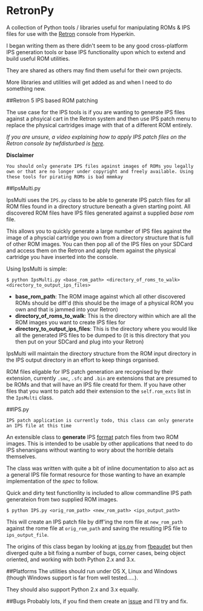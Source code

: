 # RetronPy
A collection of Python tools / libraries useful for manipulating ROMs &amp; IPS files for use with the [Retron](http://hyperkin.com/Retron5/) console from Hyperkin.

I began writing them as there didn't seem to be any good cross-platform IPS generation tools or base IPS functionality upon which to extend and build useful ROM utilities.

They are shared as others may find them useful for their own projects.

More libraries and utilities will get added as and when I need to do something new.


##Retron 5 IPS based ROM patching

The use case for the IPS tools is if you are wanting to generate IPS files against a phsyical cart in the Retron system and then use IPS patch menu to replace the physical cartridges image with that of a different ROM entirely.

*If you are unsure, a video explaining how to apply IPS patch files on the Retron console by twfdisturbed is [here](https://www.youtube.com/watch?v=w5Kbv4i_q60).*

**Disclaimer**

```
You should only generate IPS files against images of ROMs you legally own or that are no longer under copyright and freely available. Using these tools for pirating ROMs is bad mmmkay 
```

##IpsMulti.py

IpsMulti uses the `IPS.py` class to be able to generate IPS patch files for all ROM files found in a directory structure beneath a given starting point. All discovered ROM files have IPS files generated against a supplied *base rom* file.

This allows you to quickly generate a large number of IPS files against the image of a physcial cartridge you own from a directory structure that is full of other ROM images. You can then pop all of the IPS files on your SDCard and access them on the Retron and apply them against the physical cartridge you have inserted into the console.

Using IpsMulti is simple:

```
$ python IpsMulti.py <base_rom_path> <directory_of_roms_to_walk> <directory_to_output_ips_files>
```

* **base_rom_path**: The ROM image against which all other discovered ROMs should be diff'd (this should be the image of a physical ROM you own and that is jammed into your Retron)
* **directory_of_roms_to_walk**: This is the directory within which are all the ROM images you want to create IPS files for
* **directory_to_output_ips_files**: This is the directory where you would like all the generated IPS files to be dumped to (it is this directory that you then put on your SDCard and plug into your Retron)

IpsMulti will maintain the directory structure from the ROM input directory in the IPS output directory in an effort to keep things organised.

ROM files eligable for IPS patch generation are recognised by their extension, currently `.smc`, `.sfc` and `.bin` are extensions that are presumed to be ROMs and that will have an IPS file creatd for them. If you have other files that you want to patch add their extension to the `self.rom_exts` list in the `IpsMulti` class.


##IPS.py

```
IPS patch application is currently todo, this class can only generate an IPS file at this time
```

An extensible class to **generate** IPS [format](http://romhack.wikia.com/wiki/IPS) patch files from two ROM images. This is intended to be usable by other applications that need to do IPS shenanigans without wanting to wory about the horrible details themselves.

The class was written with quite a bit of inline documentation to also act as a general IPS file format resource for those wanting to have an example implementation of the *spec* to follow. 

Quick and dirty test functionlity is included to allow commandline IPS path generateion from two supplied ROM images.

```
$ python IPS.py <orig_rom_path> <new_rom_path> <ips_output_path>
```

This will create an IPS patch file by diff'ing the rom file at `new_rom_path` against the rome file at `orig_rom_path` and saving the resulting IPS file to `ips_output_file`. 

The origins of this class began by looking at [ips.py](https://github.com/fbeaudet/ips.py) from [fbeaudet](https://github.com/fbeaudet) but then diverged quite a bit fixing a number of bugs, corner cases, being object oriented, and working with both Python 2.x and 3.x.


##Platforms
The utilities should run under OS X, Linux and Windows (though Windows support is far from well tested.....).

They should also support Python 2.x and 3.x equally.

##Bugs
Probably lots, if you find them create an [issue](https://github.com/MyNameIsMeerkat/RetronPy/issues) and I'll try and fix.
